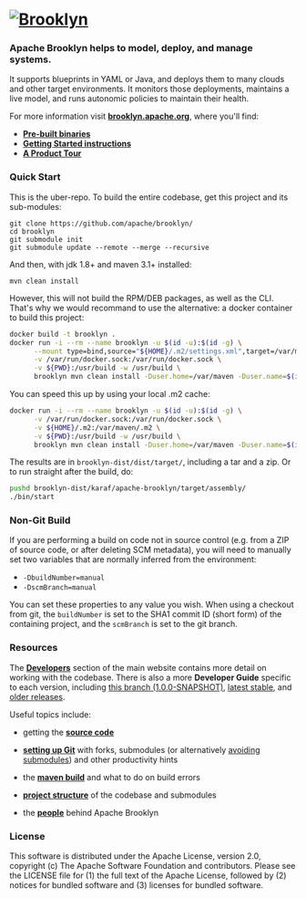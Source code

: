 
# [![**Brooklyn**](https://brooklyn.apache.org/style/img/apache-brooklyn-logo-244px-wide.png)](https://brooklyn.apache.org/)

### Apache Brooklyn helps to model, deploy, and manage systems.

It supports blueprints in YAML or Java, and deploys them to many clouds and other target environments.
It monitors those deployments, maintains a live model, and runs autonomic policies to maintain their health.

For more information visit **[brooklyn.apache.org]( https://brooklyn.apache.org/ )**,
where you'll find:
* **[ Pre-built binaries ]( https://brooklyn.apache.org/download/ )**
* **[ Getting Started instructions ]( https://brooklyn.apache.org/v/latest/start/running.html )**
* **[ A Product Tour ](https://brooklyn.apache.org/learnmore/)**


### Quick Start

This is the uber-repo. To build the entire codebase,
get this project and its sub-modules:

    git clone https://github.com/apache/brooklyn/
    cd brooklyn
    git submodule init
    git submodule update --remote --merge --recursive

And then, with jdk 1.8+ and maven 3.1+ installed:

    mvn clean install

However, this will not build the RPM/DEB packages, as well as the CLI. That's why we would recommand to use the
alternative: a docker container to build this project:

```bash
docker build -t brooklyn .
docker run -i --rm --name brooklyn -u $(id -u):$(id -g) \
      --mount type=bind,source="${HOME}/.m2/settings.xml",target=/var/maven/.m2/settings.xml,readonly \
      -v /var/run/docker.sock:/var/run/docker.sock \
      -v ${PWD}:/usr/build -w /usr/build \
      brooklyn mvn clean install -Duser.home=/var/maven -Duser.name=$(id -un) -Drpm -Ddeb -Dclient -Ddocker
```

You can speed this up by using your local .m2 cache:
```bash
docker run -i --rm --name brooklyn -u $(id -u):$(id -g) \
      -v /var/run/docker.sock:/var/run/docker.sock \
      -v ${HOME}/.m2:/var/maven/.m2 \
      -v ${PWD}:/usr/build -w /usr/build \
      brooklyn mvn clean install -Duser.home=/var/maven -Duser.name=$(id -un) -Drpm -Ddeb -Dclient -Ddocker
```

The results are in `brooklyn-dist/dist/target/`, including a tar and a zip.
Or to run straight after the build, do:

```bash
pushd brooklyn-dist/karaf/apache-brooklyn/target/assembly/
./bin/start
```


### Non-Git Build

If you are performing a build on code not in source control (e.g. from a ZIP of source code, or after deleting SCM metadata),
you will need to manually set two variables that are normally inferred from the environment:

* `-DbuildNumber=manual`
* `-DscmBranch=manual`

You can set these properties to any value you wish. When using a checkout from git, the `buildNumber` is set to the SHA1 commit ID (short form)
of the containing project, and the `scmBranch` is set to the git branch.


### Resources

<!--- BROOKLYN_VERSION_BELOW -->
The **[Developers](https://brooklyn.apache.org/developers/)** section of the main website contains more detail on working with the codebase. There is also a more **Developer Guide** specific to each version, including [this branch (1.0.0-SNAPSHOT)](https://brooklyn.apache.org/v/1.0.0-SNAPSHOT/dev/), [latest stable](https://brooklyn.apache.org/v/latest/dev/), and [older releases](https://brooklyn.apache.org/meta/versions.html).

Useful topics include:

* getting the **[source code](https://brooklyn.apache.org/developers/code/)**

* **[setting up Git](https://brooklyn.apache.org/developers/code/git-more.html)** with forks, submodules (or alternatively [avoiding submodules](https://brooklyn.apache.org/developers/code/git-more.html#not-using-submodules)) and other productivity hints

* the **[maven build](https://brooklyn.apache.org/v/latest/dev/env/maven-build.html)** and what to do on build errors

<!--- BROOKLYN_VERSION_BELOW -->
* **[project structure](https://brooklyn.apache.org/v/1.0.0-SNAPSHOT/dev/code/structure.html)** of the codebase and submodules

* the **[people](https://brooklyn.apache.org/community/)** behind Apache Brooklyn

### License

This software is distributed under the Apache License, version 2.0, copyright (c) The Apache Software Foundation and contributors. Please see the LICENSE file for (1) the full text of the Apache License, followed by (2) notices for bundled software and (3) licenses for bundled software.
